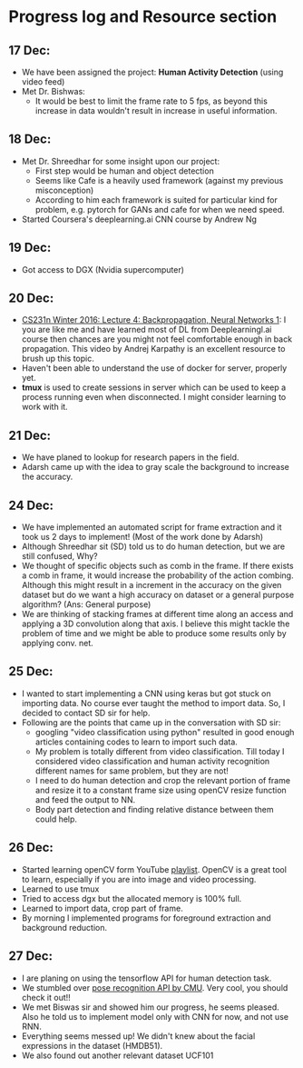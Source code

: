 # Progress log and Resource section
## 17 Dec:
* We have been assigned the project: **Human Activity Detection** (using video feed)
* Met Dr. Bishwas:
	* It would be best to limit the frame rate to 5 fps, as beyond this increase in data wouldn't result in increase in useful information.
## 18 Dec:
* Met Dr. Shreedhar for some insight upon our project:
	* First step would be human and object detection
	* Seems like Cafe is a heavily used framework (against my previous misconception)
	* According to him each framework is suited for particular kind for problem, e.g. pytorch for GANs and cafe for when we need speed.
* Started Coursera's deeplearning.ai CNN course by Andrew Ng
## 19 Dec:
* Got access to DGX (Nvidia supercomputer)
## 20 Dec:
* [CS231n Winter 2016: Lecture 4: Backpropagation, Neural Networks 1](https://www.youtube.com/watch?v=i94OvYb6noo): I you are like me and have learned most of DL from Deeplearningl.ai course then chances are you might not feel comfortable enough in back propagation. This video by Andrej Karpathy is an excellent resource to brush up this topic.
* Haven't been able to understand the use of docker for server, properly yet.
* **tmux** is used to create sessions in server which can be used to keep a process running even when disconnected. I might consider learning to work with it.
## 21 Dec:
* We have planed to lookup for research papers in the field.
* Adarsh came up with the idea to gray scale the background to increase the accuracy.
## 24 Dec:
* We have implemented an automated script for frame extraction and it took us 2 days to implement! (Most of the work done by Adarsh)
* Although Shreedhar sit (SD) told us to do human detection, but we are still confused, Why?
* We thought of specific objects such as comb in the frame. If there exists a comb in frame, it would increase the probability of the action combing. Although this might result in a increment in the accuracy on the given dataset but do we want a high accuracy on dataset or a general purpose algorithm? (Ans: General purpose)
* We are thinking of stacking frames at different time along an access and applying a 3D convolution along that axis. I believe this might tackle the problem of time and we might be able to produce some results only by applying conv. net.
## 25 Dec:
* I wanted to start implementing a CNN using keras but got stuck on importing data. No course ever taught the method to import data. So, I decided to contact SD sir for help.
* Following are the points that came up in the conversation with SD sir:
	* googling "video classification using python" resulted in good enough articles containing codes to learn to import such data.
	* My problem is totally different from video classification. Till today I considered video classification and human activity recognition different names for same problem, but they are not!
	* I need to do human detection and crop the relevant portion of frame and resize it to a constant frame size using openCV resize function and feed the output to NN.
	* Body part detection and finding relative distance between them could help.
## 26 Dec:
* Started learning openCV form YouTube [playlist](https://www.youtube.com/playlist?list=PLQVvvaa0QuDdttJXlLtAJxJetJcqmqlQq). OpenCV is a great tool to learn, especially if you are into image and video processing.
* Learned to use tmux
* Tried to access dgx but the allocated memory is 100% full.
* Learned to import data, crop part of frame.
* By morning I implemented programs for foreground extraction and background reduction.
## 27 Dec:
* I are planing on using the tensorflow API for human detection task.
* We stumbled over [pose recognition API by CMU](https://github.com/CMU-Perceptual-Computing-Lab/openpose). Very cool, you should check it out!!
* We met Biswas sir and showed him our progress, he seems pleased. Also he told us to implement model only with CNN for now, and not use RNN.
* Everything seems messed up! We didn't knew about the facial expressions in the dataset (HMDB51).
* We also found out another relevant dataset UCF101

